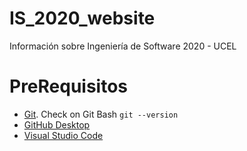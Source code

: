 # IS_2020_website
Información sobre Ingeniería de Software 2020 - UCEL 


# PreRequisitos
* [Git](https://docs.github.com/en/free-pro-team@latest/github/getting-started-with-github/set-up-git#setting-up-git). Check on Git Bash `git --version`
* [GitHub Desktop](https://desktop.github.com/)
* [Visual Studio Code](https://code.visualstudio.com/)

